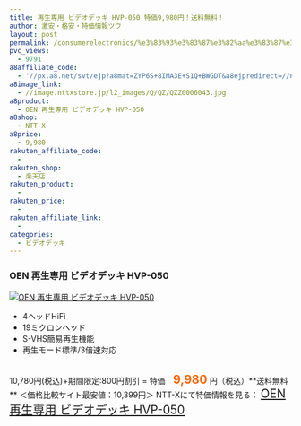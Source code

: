 ```yaml
---
title: 再生専用 ビデオデッキ HVP-050 特価9,980円！送料無料！
author: 激安・格安・特価情報ツウ
layout: post
permalink: /consumerelectronics/%e3%83%93%e3%83%87%e3%82%aa%e3%83%87%e3%83%83%e3%82%ad/hvp050-9980.html
pvc_views:
  - 9791
a8affiliate_code:
  - '//px.a8.net/svt/ejp?a8mat=ZYP6S+8IMA3E+S1Q+BWGDT&a8ejpredirect=//nttxstore.jp/_II_QZZ0006043'
a8image_link:
  - //image.nttxstore.jp/l2_images/Q/QZ/QZZ0006043.jpg
a8product:
  - OEN 再生専用 ビデオデッキ HVP-050
a8shop:
  - NTT-X
a8price:
  - 9,980
rakuten_affiliate_code:
  -
rakuten_shop:
  - 楽天店
rakuten_product:
  -
rakuten_price:
  -
rakuten_affiliate_link:
  -
categories:
  - ビデオデッキ
---
```

### OEN 再生専用 ビデオデッキ HVP-050

<div class="img-bg2 img_L">
  <a title="OEN 再生専用 ビデオデッキ HVP-050" href="//px.a8.net/svt/ejp?a8mat=ZYP6S+8IMA3E+S1Q+BWGDT&a8ejpredirect=//nttxstore.jp/_II_QZZ0006043" target="_blank"><img src="//i0.wp.com/image.nttxstore.jp/l2_images/Q/QZ/QZZ0006043.jpg?resize=120%2C120" border="0" alt="OEN 再生専用 ビデオデッキ HVP-050" style="border: 0pt none;" data-recalc-dims="1" /></a>
</div>

<!--more-->

  * 4ヘッドHiFi
  * 19ミクロンヘッド
  * S-VHS簡易再生機能
  * 再生モード標準/3倍速対応

<br style="clear:both;" />
10,780円(税込)+期間限定:800円割引 = 特価　<span style="color: #ff6600; font-size: 150%;"><strong>9,980</strong></span> 円（税込）**送料無料**
＜価格比較サイト最安値：10,399円＞
NTT-Xにて特価情報を見る： <span style="font-size: 150%;"><a href="//px.a8.net/svt/ejp?a8mat=ZYP6S+8IMA3E+S1Q+BWGDT&a8ejpredirect=//nttxstore.jp/_II_QZZ0006043" target="_blank">OEN 再生専用 ビデオデッキ HVP-050</a></span>